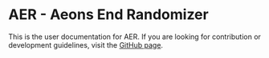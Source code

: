 # AER - Aeons End Randomizer

This is the user documentation for AER.
If you are looking for contribution or development guidelines, visit the
[GitHub page](https://github.com/on3iro/aeons-end-randomizer).
